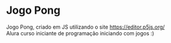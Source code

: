 # Jogo Pong
Jogo Pong, criado em JS utilizando o site https://editor.p5js.org/
<br>
Alura curso iniciante de programação iniciando com jogos :)
